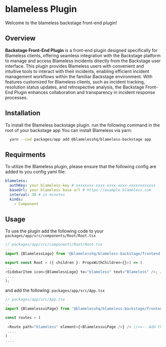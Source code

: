 # blameless Plugin

Welcome to the blameless backstage front-end plugin!


## Overview

**Backstage Front-End Plugin** is a front-end plugin designed specifically for Blameless clients, offering seamless integration with the Backstage platform to manage and access Blameless incidents directly from the Backstage user interface. This plugin provides Blameless users with convenient and intuitive tools to interact with their incidents, enabling efficient incident management workflows within the familiar Backstage environment. With features customized for Blameless clients, such as incident tracking, resolution status updates, and retrospective analysis, the Backstage Front-End Plugin enhances collaboration and transparency in incident response processes.


## Installation

To install the Blameless backstage plugin.
run the following command in the root of your backstage app
You can install Blameless via yarn:

```bash
  yarn --cwd packages/app add @blamelesshq/blameless-backstage app
```
 
## Requirments

To utilize the Blameless plugin, please ensure that the following config are added to you config yaml file:


```yaml
blameless:
  authKey: your blameless-key # xxxxxxxx-xxxx-xxxx-xxxx-xxxxxxxxxxxx
  baseUrl: your blameless base url # https://example.blameless.com
  interval: 30 # in minutes
  kinds:
    - Component
```

## Usage

To use the plugin add the following code to your 
``` packages/app/src/components/Root/Root.tsx ```

  ```Javascript
  // packages/app/src/components/Root/Root.tsx
  ...
 import {BlamelessLogo} from '@blamelesshq/blameless-backstage/frontend';

  export const Root = ({ children }: PropsWithChildren<{}>) => (
  ... 
  <SidebarItem icon={BlamelessLogo} to="blameless" text="Blameless" />; //<<-- Add the blameless plugin 
  ....
  );
  ```


and add the following: 
``` packages/app/src/App.tsx ```

  ```Javascript
  // packages/app/src/App.tsx
  ...
import {BlamelessuiPage} from '@blamelesshq/blameless-backstage/frontend';

  const routes = (
   ... 
   <Route path="blameless" element={<BlamelessuiPage />} /> //<<-- Add the blameless plugin
   ....
  )
  ....


  ```
